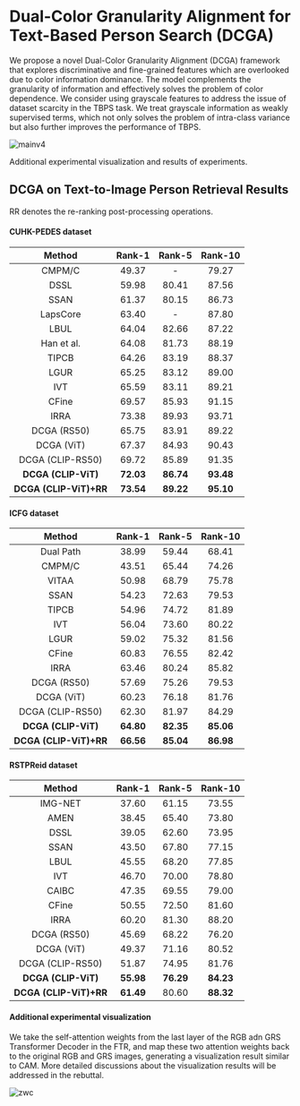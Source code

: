 # Dual-Color Granularity Alignment for Text-Based Person Search (DCGA)
We propose a novel Dual-Color Granularity Alignment (DCGA) framework that explores discriminative and fine-grained features which are overlooked due to color information dominance. The model complements the granularity of information and effectively solves the problem of color dependence. We consider using grayscale features to address the issue of dataset scarcity in the TBPS task. We treat grayscale information as weakly supervised terms, which not only solves the problem of intra-class variance but also further improves the performance of TBPS.

![mainv4](https://github.com/ajpsifadiosf/DCGA/assets/138737267/2e3eda3e-45b7-48c2-8e39-384a9fe8a840)


Additional experimental visualization and results of experiments.

## DCGA on Text-to-Image Person Retrieval Results
RR denotes the re-ranking post-processing operations.

#### CUHK-PEDES dataset

|       Method        |     Rank-1    |   Rank-5  |  Rank-10  |
| :----------------:  |   :-------:   | :-------: | :-------: |
|       CMPM/C        |     49.37     |     -     |   79.27   |
|        DSSL         |     59.98     |   80.41   |   87.56   |
|        SSAN         |     61.37     |   80.15   |   86.73   |
|      LapsCore       |     63.40     |     -     |   87.80   |
|        LBUL         |     64.04     |   82.66   |   87.22   |
|     Han et al.      |     64.08     |   81.73   |   88.19   |
|        TIPCB        |     64.26     |   83.19   |   88.37   |
|        LGUR         |     65.25     |   83.12   |   89.00   |
|         IVT         |     65.59     |   83.11   |   89.21   |
|        CFine        |     69.57     |   85.93   |   91.15   |
|        IRRA         |     73.38     |   89.93   |   93.71   |
|     DCGA (RS50)     |     65.75     |   83.91   |   89.22   |
|     DCGA (ViT)      |     67.37     |   84.93   |   90.43   |
|   DCGA (CLIP-RS50)  |     69.72     |   85.89   |   91.35   |
| **DCGA (CLIP-ViT)** |    **72.03**     |   **86.74**   |   **93.48**   |
| **DCGA (CLIP-ViT)+RR** | **73.54**   | **89.22** | **95.10** |

#### ICFG dataset

|       Method        |     Rank-1    |   Rank-5  |  Rank-10  |
| :----------------:  |   :-------:   | :-------: | :-------: |
|      Dual Path      |     38.99     |   59.44   |   68.41   |
|       CMPM/C        |     43.51     |   65.44   |   74.26   |
|       VITAA         |     50.98     |   68.79   |   75.78   |
|        SSAN         |     54.23     |   72.63   |   79.53   |
|        TIPCB        |     54.96     |   74.72   |   81.89   |
|        IVT          |     56.04     |   73.60   |   80.22   |
|        LGUR         |     59.02     |   75.32   |   81.56   |
|        CFine        |     60.83     |   76.55   |   82.42   |
|        IRRA         |     63.46     |   80.24   |   85.82   |
|     DCGA (RS50)     |     57.69     |   75.26   |   79.53   |
|     DCGA (ViT)      |     60.23     |   76.18   |   81.76  |
|   DCGA (CLIP-RS50)  |     62.30     |   81.97   |   84.29   |
| **DCGA (CLIP-ViT)** |    **64.80**     |   **82.35**   |   **85.06**   |
| **DCGA (CLIP-ViT)+RR** | **66.56**   | **85.04** | **86.98** |

#### RSTPReid dataset
|       Method        |     Rank-1    |   Rank-5  |  Rank-10  |
| :----------------:  |   :-------:   | :-------: | :-------: |
|      IMG-NET        |     37.60     |   61.15   |   73.55   |
|       AMEN          |     38.45     |   65.40   |   73.80   |
|       DSSL          |     39.05     |   62.60   |   73.95   |
|       SSAN          |     43.50     |   67.80  |   77.15    |
|        LBUL         |     45.55     |   68.20   |   77.85   |
|        IVT          |     46.70     |   70.00   |   78.80   |
|       CAIBC         |     47.35     |   69.55   |   79.00   |
|        CFine        |     50.55     |   72.50   |   81.60   |
|        IRRA         |     60.20     |   81.30   |   88.20   |
|     DCGA (RS50)     |     45.69     |   68.22   |   76.20   |
|     DCGA (ViT)      |     49.37     |   71.16   |   80.52   |
|   DCGA (CLIP-RS50)  |     51.87     |   74.95   |   81.76   |
| **DCGA (CLIP-ViT)** |    **55.98**     |   **76.29**   |   **84.23**   |
| **DCGA (CLIP-ViT)+RR** | **61.49**   | 80.60 | **88.32** |


#### Additional experimental visualization
We take the self-attention weights from the last layer of the RGB adn GRS Transformer Decoder in the FTR, and map these two attention weights back to the original RGB and GRS images, generating a visualization result similar to CAM. More detailed discussions about the visualization results will be addressed in the rebuttal.

![zwc](https://github.com/ajpsifadiosf/DCGA/assets/138737267/9d2ba2af-4de9-43cb-9431-d4d31d7aca84)


